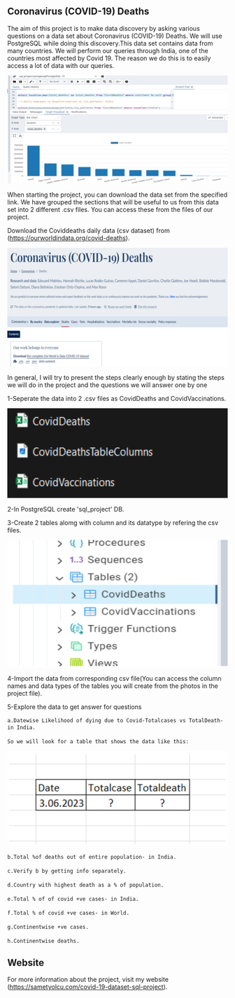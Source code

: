 
## Coronavirus (COVID-19) Deaths

The aim of this project is to make data discovery by asking various questions on a data set about Coronavirus (COVID-19) Deaths. We will use PostgreSQL while doing this discovery.This data set contains data from many countries. We will perform our queries through India, one of the countries most affected by Covid 19. The reason we do this is to easily access a lot of data with our queries.

![Resim Açıklaması](covid3.png)

When starting the project, you can download the data set from the specified link. We have grouped the sections that will be useful to us from this data set into 2 different .csv files. You can access these from the files of our project.

Download the Coviddeaths daily data (csv dataset) from (https://ourworldindata.org/covid-deaths).

![Resim Açıklaması](covid4.png)

In general, I will try to present the steps clearly enough by stating the steps we will do in the project and the questions we will answer one by one

1-Seperate the data into 2 .csv files as CovidDeaths and CovidVaccinations.

![Resim Açıklaması](covid5.png)

2-In PostgreSQL create 'sql_project' DB.

3-Create 2 tables alomg with column and its datatype by refering the csv files.

 ![Resim Açıklaması](covid1.png)

4-Import the data from corresponding csv file(You can access the column names and data types of the tables you will create from the photos in the project file).

5-Explore the data to get answer for questions

    a.Datewise Likelihood of dying due to Covid-Totalcases vs TotalDeath- in India.

    So we will look for a table that shows the data like this:

![Resim Açıklaması](covid.png)

    b.Total %of deaths out of entire population- in India.

    c.Verify b by getting info separately.

    d.Country with highest death as a % of population.

    e.Total % of of covid +ve cases- in India.

    f.Total % of covid +ve cases- in World.

    g.Continentwise +ve cases.
    
    h.Continentwise deaths.




## Website

For more information about the project, visit my website (https://sametyolcu.com/covid-19-dataset-sql-project).
